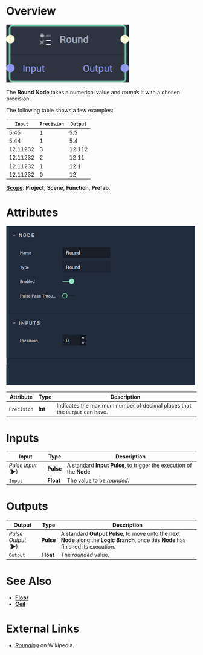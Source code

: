 # Overview

![The Round Node.](../../.gitbook/assets/roundnode20241.png)

The **Round** **Node** takes a numerical value and _rounds_ it with a chosen precision.

The following table shows a few examples:

|`Input`| `Precision`| `Output`|
|---|---|---|
| 5.45 | 1 | 5.5 |
| 5.44 | 1 | 5.4 |
| 12.11232 | 3| 12.112 |
| 12.11232 | 2 | 12.11 |
| 12.11232 | 1 | 12.1 |
| 12.11232 | 0 | 12 |


[**Scope**](../overview.md#scopes): **Project**, **Scene**, **Function**, **Prefab**.

# Attributes

![The Round Node Attributes.](../../.gitbook/assets/node-round-attri.png)


|Attribute|Type|Description|
|---|---|---|
| `Precision` | **Int** | Indicates the maximum number of decimal places that the `Output` can have.|

# Inputs

|Input|Type|Description|
|---|---|---|
|*Pulse Input* (►)|**Pulse**|A standard **Input Pulse**, to trigger the execution of the **Node**.|
| `Input` | **Float** | The value to be _rounded_. |


# Outputs

|Output|Type|Description|
|---|---|---|
|*Pulse Output* (►)|**Pulse**|A standard **Output Pulse**, to move onto the next **Node** along the **Logic Branch**, once this **Node** has finished its execution.|
| `Output` | **Float** | The _rounded_ value. |

# See Also

* [**Floor**](floor.md)
* [**Ceil**](ceil.md)

# External Links

* [_Rounding_](https://en.wikipedia.org/wiki/Rounding) on Wikipedia.
